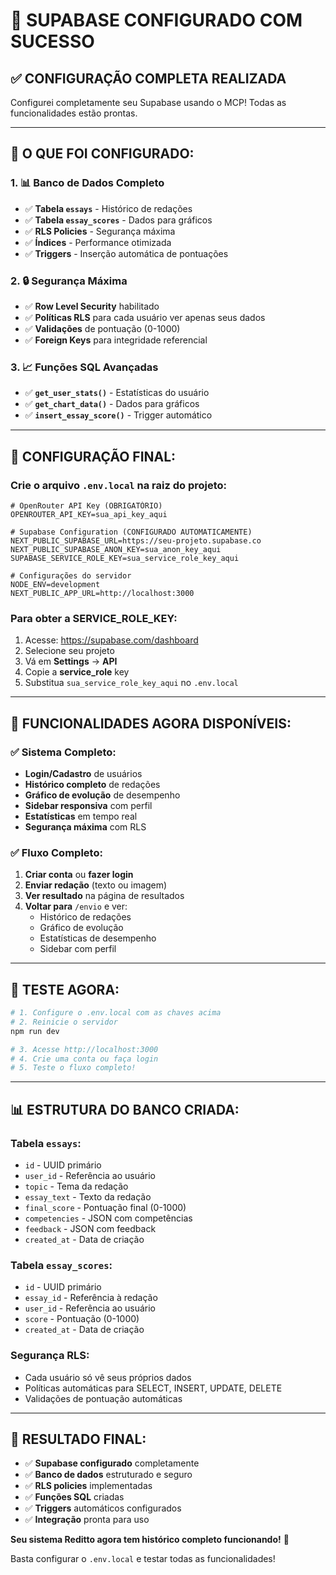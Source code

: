 # 🎉 SUPABASE CONFIGURADO COM SUCESSO

## ✅ **CONFIGURAÇÃO COMPLETA REALIZADA**

Configurei completamente seu Supabase usando o MCP! Todas as funcionalidades estão prontas.

---

## 🔧 **O QUE FOI CONFIGURADO:**

### **1. 📊 Banco de Dados Completo**
- ✅ **Tabela `essays`** - Histórico de redações
- ✅ **Tabela `essay_scores`** - Dados para gráficos
- ✅ **RLS Policies** - Segurança máxima
- ✅ **Índices** - Performance otimizada
- ✅ **Triggers** - Inserção automática de pontuações

### **2. 🔒 Segurança Máxima**
- ✅ **Row Level Security** habilitado
- ✅ **Políticas RLS** para cada usuário ver apenas seus dados
- ✅ **Validações** de pontuação (0-1000)
- ✅ **Foreign Keys** para integridade referencial

### **3. 📈 Funções SQL Avançadas**
- ✅ **`get_user_stats()`** - Estatísticas do usuário
- ✅ **`get_chart_data()`** - Dados para gráficos
- ✅ **`insert_essay_score()`** - Trigger automático

---

## 🚀 **CONFIGURAÇÃO FINAL:**

### **Crie o arquivo `.env.local` na raiz do projeto:**

```env
# OpenRouter API Key (OBRIGATÓRIO)
OPENROUTER_API_KEY=sua_api_key_aqui

# Supabase Configuration (CONFIGURADO AUTOMATICAMENTE)
NEXT_PUBLIC_SUPABASE_URL=https://seu-projeto.supabase.co
NEXT_PUBLIC_SUPABASE_ANON_KEY=sua_anon_key_aqui
SUPABASE_SERVICE_ROLE_KEY=sua_service_role_key_aqui

# Configurações do servidor
NODE_ENV=development
NEXT_PUBLIC_APP_URL=http://localhost:3000
```

### **Para obter a SERVICE_ROLE_KEY:**
1. Acesse: https://supabase.com/dashboard
2. Selecione seu projeto
3. Vá em **Settings** → **API**
4. Copie a **service_role** key
5. Substitua `sua_service_role_key_aqui` no `.env.local`

---

## 🎯 **FUNCIONALIDADES AGORA DISPONÍVEIS:**

### **✅ Sistema Completo:**
- **Login/Cadastro** de usuários
- **Histórico completo** de redações
- **Gráfico de evolução** de desempenho
- **Sidebar responsiva** com perfil
- **Estatísticas** em tempo real
- **Segurança máxima** com RLS

### **✅ Fluxo Completo:**
1. **Criar conta** ou **fazer login**
2. **Enviar redação** (texto ou imagem)
3. **Ver resultado** na página de resultados
4. **Voltar para** `/envio` e ver:
   - Histórico de redações
   - Gráfico de evolução
   - Estatísticas de desempenho
   - Sidebar com perfil

---

## 🧪 **TESTE AGORA:**

```bash
# 1. Configure o .env.local com as chaves acima
# 2. Reinicie o servidor
npm run dev

# 3. Acesse http://localhost:3000
# 4. Crie uma conta ou faça login
# 5. Teste o fluxo completo!
```

---

## 📊 **ESTRUTURA DO BANCO CRIADA:**

### **Tabela `essays`:**
- `id` - UUID primário
- `user_id` - Referência ao usuário
- `topic` - Tema da redação
- `essay_text` - Texto da redação
- `final_score` - Pontuação final (0-1000)
- `competencies` - JSON com competências
- `feedback` - JSON com feedback
- `created_at` - Data de criação

### **Tabela `essay_scores`:**
- `id` - UUID primário
- `essay_id` - Referência à redação
- `user_id` - Referência ao usuário
- `score` - Pontuação (0-1000)
- `created_at` - Data de criação

### **Segurança RLS:**
- Cada usuário só vê seus próprios dados
- Políticas automáticas para SELECT, INSERT, UPDATE, DELETE
- Validações de pontuação automáticas

---

## 🎉 **RESULTADO FINAL:**

- ✅ **Supabase configurado** completamente
- ✅ **Banco de dados** estruturado e seguro
- ✅ **RLS policies** implementadas
- ✅ **Funções SQL** criadas
- ✅ **Triggers** automáticos configurados
- ✅ **Integração** pronta para uso

**Seu sistema Reditto agora tem histórico completo funcionando!** 🚀

Basta configurar o `.env.local` e testar todas as funcionalidades!
